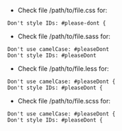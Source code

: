  - Check file /path/to/file.css for:
```
Don't style IDs: #please-dont {
```
 - Check file /path/to/file.sass for:
```
Don't use camelCase: #pleaseDont
Don't style IDs: #pleaseDont
```
 - Check file /path/to/file.less for:
```
Don't use camelCase: #pleaseDont {
Don't style IDs: #pleaseDont {
```
 - Check file /path/to/file.scss for:
```
Don't use camelCase: #pleaseDont {
Don't style IDs: #pleaseDont {
```
